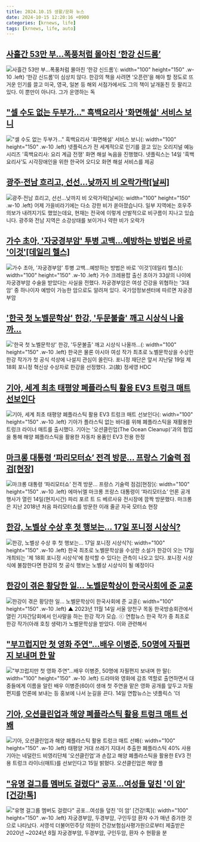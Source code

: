 ```yaml
---
title: 2024.10.15 생활/문화 뉴스
date: 2024-10-15 12:20:16 +0900
categories: [krnews, life]
tags: [krnews, life, auto]
---
```

## [사흘간 53만 부…폭풍처럼 몰아친 ‘한강 신드롬’](https://n.news.naver.com/mnews/article/016/0002373452)

![사흘간 53만 부…폭풍처럼 몰아친 ‘한강 신드롬’](https://mimgnews.pstatic.net/image/origin/016/2024/10/14/2373452.jpg?type=nf220_150){: width="100" height="150" .w-10 .left}
‘한강 신드롬’이 심상치 않다. 한강의 책을 사려면 ‘오픈런’을 해야 할 정도로 뜨거운 인기를 끌고 미국, 영국, 일본 등 해외 서점가에서도 그의 책이 날개돋친 듯 팔리고 있다. 이 뿐만이 아니다. 그가 운영하는 독

## ["셀 수도 없는 두부가…" 흑백요리사 '화면해설' 서비스 보니](https://n.news.naver.com/mnews/article/015/0005043597)

!["셀 수도 없는 두부가…" 흑백요리사 '화면해설' 서비스 보니](https://mimgnews.pstatic.net/image/origin/015/2024/10/14/5043597.jpg?type=nf220_150){: width="100" height="150" .w-10 .left}
넷플릭스가 전 세계적으로 인기를 끌고 있는 오리지널 예능 시리즈 '흑백요리사: 요리 계급 전쟁' 화면 해설 녹음을 진행했다. 넷플릭스는 14일 '흑백요리사'도 시각장애인을 위한 한국어 오디오 화면 해설 서비스를 제공

## [광주·전남 흐리고, 선선…낮까지 비 오락가락[날씨]](https://n.news.naver.com/mnews/article/056/0011818463)

![광주·전남 흐리고, 선선…낮까지 비 오락가락[날씨]](https://mimgnews.pstatic.net/image/origin/056/2024/10/15/11818463.jpg?type=nf220_150){: width="100" height="150" .w-10 .left}
어제 가을비라기에는 다소 강한 비가 쏟아졌습니다. 일부 지역에는 호우주의보가 내려지기도 했었는데요, 현재는 전국에 이렇게 산발적으로 비구름이 지나고 있습니다. 광주와 전남 지역은 소강상태를 보이거나 약한 비가 오락가

## [가수 초아, '자궁경부암' 투병 고백...예방하는 방법은 바로 '이것'[데일리 헬스]](https://n.news.naver.com/mnews/article/119/0002881402)

![가수 초아, '자궁경부암' 투병 고백...예방하는 방법은 바로 '이것'[데일리 헬스]](https://mimgnews.pstatic.net/image/origin/119/2024/10/15/2881402.jpg?type=nf220_150){: width="100" height="150" .w-10 .left}
가수 크레용팝 출신 초아가 33살의 나이에 자궁경부암 수술을 받았다는 사실을 전했다. 자궁경부암은 여성 건강을 위협하는 '3대 암' 중 하나이자 예방이 가능한 암으로도 알려져 있다. 국가암정보센터에 따르면 자궁경부암

## ['한국 첫 노벨문학상' 한강, '두문불출' 깨고 시상식 나올까…](https://n.news.naver.com/mnews/article/448/0000482821)

!['한국 첫 노벨문학상' 한강, '두문불출' 깨고 시상식 나올까…](https://mimgnews.pstatic.net/image/origin/448/2024/10/14/482821.jpg?type=nf220_150){: width="100" height="150" .w-10 .left}
한국은 물론 아시아 여성 작가 최초로 노벨문학상을 수상한 한강 작가가 첫 공식 석상에 나설지 관심이 쏠린다. 포니정 재단은 앞서 지난달 19일 제18회 포니정 혁신상 수상자로 한강을 선정했다. 고(故) 정세영 HDC

## [기아, 세계 최초 태평양 폐플라스틱 활용 EV3 트렁크 매트 선보인다](https://n.news.naver.com/mnews/article/011/0004402736)

![기아, 세계 최초 태평양 폐플라스틱 활용 EV3 트렁크 매트 선보인다](https://mimgnews.pstatic.net/image/origin/011/2024/10/15/4402736.jpg?type=nf220_150){: width="100" height="150" .w-10 .left}
기아가 플라스틱 없는 바다를 위해 폐플라스틱을 재활용한 트렁크 라이너 매트를 출시했다. 기아는 '오션클린업(The Ocean Cleanup)'과의 협업을 통해 해양 폐플라스틱을 활용한 자동차 용품인 EV3 전용 한정

## [마크롱 대통령 ‘파리모터쇼’ 전격 방문… 프랑스 기술력 점검[현장]](https://n.news.naver.com/mnews/article/020/0003592168)

![마크롱 대통령 ‘파리모터쇼’ 전격 방문… 프랑스 기술력 점검[현장]](https://mimgnews.pstatic.net/image/origin/020/2024/10/14/3592168.jpg?type=nf220_150){: width="100" height="150" .w-10 .left}
에마뉘엘 마크롱 프랑스 대통령이 ‘파리모터쇼’ 언론 공개행사가 열린 14일(현지시간) 파리 포르 트 드 베르사유 전시장에 깜짝 방문했다. 마크롱은 지난 2018년 처음 파리모터쇼를 방문한 이래 줄곧 자국 모터쇼 현장

## [한강, 노벨상 수상 후 첫 행보는… 17일 포니정 시상식?](https://n.news.naver.com/mnews/article/119/0002881272)

![한강, 노벨상 수상 후 첫 행보는… 17일 포니정 시상식?](https://mimgnews.pstatic.net/image/origin/119/2024/10/14/2881272.jpg?type=nf220_150){: width="100" height="150" .w-10 .left}
한국 최초로 노벨문학상을 수상한 소설가 한강이 오는 17일 개최되는 '제 18회 포니정 시상식'에 참석할 수 있다는 관측이 나오고 있다. 포니정 시상식에 불참한다면 한강의 첫 공식 행보는 노벨상 시상식이 될 예정이다

## [한강이 겪은 황당한 일... 노벨문학상이 한국사회에 준  교훈](https://n.news.naver.com/mnews/article/047/0002448869)

![한강이 겪은 황당한 일... 노벨문학상이 한국사회에 준  교훈](https://mimgnews.pstatic.net/image/origin/047/2024/10/15/2448869.jpg?type=nf220_150){: width="100" height="150" .w-10 .left}
▲ 2023년 11월 14일 서울 양천구 목동 한국방송회관에서 열린 기자간담회에서 인사말을 하는 한강 작가 모습. ⓒ 연합뉴스 한국 작가 중 최초로 한강 작가(아래 호칭 생략)가 노벨문학상을 받았다. 이와 관련해서

## ["부끄럽지만 첫 영화 주연"…배우 이병준, 50명에 자필편지 보내며 한 말](https://n.news.naver.com/mnews/article/277/0005484295)

!["부끄럽지만 첫 영화 주연"…배우 이병준, 50명에 자필편지 보내며 한 말](https://mimgnews.pstatic.net/image/origin/277/2024/10/15/5484295.jpg?type=nf220_150){: width="100" height="150" .w-10 .left}
드라마와 영화에 감초 역할로 출연하면서 대중들에게 이름을 알린 배우 이병준(60)이 생애 첫 주연을 맡은 영화 공개를 앞두고 자필 편지를 언론에 보내는 등 홍보에 나서 눈길을 끈다. 14일 연합뉴스는 넷플릭스 '더

## [기아, 오션클린업과 해양 폐플라스틱 활용 트렁크 매트 선봬](https://n.news.naver.com/mnews/article/001/0014983048)

![기아, 오션클린업과 해양 폐플라스틱 활용 트렁크 매트 선봬](https://mimgnews.pstatic.net/image/origin/001/2024/10/15/14983048.jpg?type=nf220_150){: width="100" height="150" .w-10 .left}
태평양 거대 쓰레기 지대서 추출한 폐플라스틱 40% 사용 기아는 네덜란드 비영리단체 '오션클린업'과 손잡고 해양 폐플라스틱을 활용한 EV3 전용 트렁크 라이너(매트)를 선보인다고 15일 밝혔다. 오션클린업은 해양 플

## ["유명 걸그룹 멤버도 걸렸다" 공포…여성들 덮친 '이 암' [건강!톡]](https://n.news.naver.com/mnews/article/015/0005044250)

!["유명 걸그룹 멤버도 걸렸다" 공포…여성들 덮친 '이 암' [건강!톡]](https://mimgnews.pstatic.net/image/origin/015/2024/10/15/5044250.jpg?type=nf220_150){: width="100" height="150" .w-10 .left}
자궁경부암, 두경부암, 구인두암 환자 수가 매년 증가한 것으로 나타났다. 서영석 더불어민주당 의원이 건강보험심사평가원으로부터 제출받은 2020년 ~2024년 8월 자궁경부암, 두경부암, 구인두암, 환자 수 현황을 분

